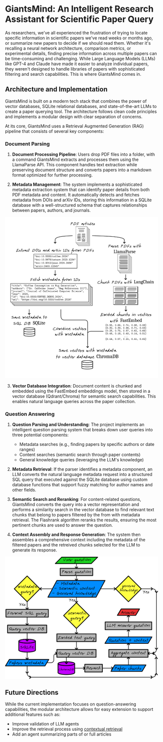 # GiantsMind: An Intelligent Research Assistant for Scientific Paper Query

As researchers, we've all experienced the frustration of trying to locate specific information in scientific papers we've read weeks or months ago, or summarize new papers to decide if we should read them. Whether it's recalling a neural network architecture, comparison metrics, or experimental details, finding precise information across multiple papers can be time-consuming and challenging. While Large Language Models (LLMs) like GPT-4 and Claude have made it easier to analyze individual papers, they weren't designed to handle libraries of papers with sophisticated filtering and search capabilities. This is where GiantsMind comes in.

## Architecture and Implementation

GiantsMind is built on a modern tech stack that combines the power of vector databases, SQLite relational databases, and state-of-the-art LLMs to create a paper querying tool. The architecture follows clean code principles and implements a modular design with clear separation of concerns.

At its core, GiantsMind uses a Retrieval Augmented Generation (RAG) pipeline that consists of several key components:

### Document Parsing

1. **Document Processing Pipeline**: Users drop PDF files into a folder, with a command GiantsMind extracts and processes them using the LlamaParse API. This component handles text extraction while preserving document structure and converts papers into a markdown format optimized for further processing.

2. **Metadata Management**: The system implements a sophisticated metadata extraction system that can identify paper details from both PDF metadata and content. It automatically detects and fetches metadata from DOIs and arXiv IDs, storing this information in a SQLite database with a well-structured schema that captures relationships between papers, authors, and journals.

![Logo](images/parsing_pdfs.png)

3. **Vector Database Integration**: Document content is chunked and embedded using the FastEmbed embeddings model, then stored in a vector database (Qdrant/Chroma) for semantic search capabilities. This enables natural language queries across the paper collection.

### Question Answering

1. **Question Parsing and Understanding**: The project implements an intelligent question parsing system that breaks down user queries into three potential components:
   - Metadata searches (e.g., finding papers by specific authors or date ranges)
   - Content searches (semantic search through paper contents)
   - General knowledge queries (leveraging the LLM's knowledge)
  
2. **Metadata Retrieval**: If the parser identifies a metadata component, an LLM converts the natural language metadata request into a structured SQL query that executed against the SQLite database using custom database functions that support fuzzy matching for author names and other fields.

3. **Semantic Search and Reranking**: For content-related questions, GiantsMind converts the query into a vector representation and performs a similarity search in the vector database to find relevant text chunks that belong to papers filtered by the from with metadata retrieval. The Flashrank algorithm reranks the results, ensuring the most pertinent chunks are used to answer the question.

4. **Context Assembly and Response Generation**: The system then assembles a comprehensive context including the metadata of the filtered papers and the retreived chunks selected for the LLM to generate its response.

![Logo](images/answer_question_flow.png)

## Future Directions

While the current implementation focuses on question-answering capabilities, the modular architecture allows for easy extension to support additional features such as:

- Improve validation of LLM agents
- Improve the retrieval process using [contextual retrieval](https://www.anthropic.com/news/contextual-retrieval)
- Add an agent summarizing parts of or full articles

